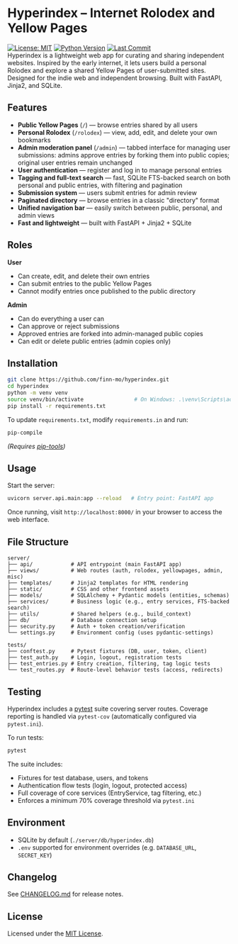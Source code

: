 # Hyperindex – Internet Rolodex and Yellow Pages
[![License: MIT](https://img.shields.io/badge/License-MIT-blue.svg)](LICENSE)
[![Python Version](https://img.shields.io/badge/python-3.12+-blue.svg)](https://www.python.org/)
[![Last Commit](https://img.shields.io/github/last-commit/finn-mo/hyperindex?cacheSeconds=3600)](https://github.com/finn-mo/hyperindex/commits/main)  
Hyperindex is a lightweight web app for curating and sharing independent websites. Inspired by the early internet, it lets users build a personal Rolodex and explore a shared Yellow Pages of user-submitted sites. Designed for the indie web and independent browsing. Built with FastAPI, Jinja2, and SQLite.

## Features
- **Public Yellow Pages** (`/`) — browse entries shared by all users
- **Personal Rolodex** (`/rolodex`) — view, add, edit, and delete your own bookmarks
- **Admin moderation panel** (`/admin`) — tabbed interface for managing user submissions: admins approve entries by forking them into public copies; original user entries remain unchanged
- **User authentication** — register and log in to manage personal entries
- **Tagging and full-text search** — fast, SQLite FTS-backed search on both personal and public entries, with filtering and pagination
- **Submission system** — users submit entries for admin review
- **Paginated directory** — browse entries in a classic "directory" format
- **Unified navigation bar** — easily switch between public, personal, and admin views
- **Fast and lightweight** — built with FastAPI + Jinja2 + SQLite

## Roles
**User**
- Can create, edit, and delete their own entries
- Can submit entries to the public Yellow Pages
- Cannot modify entries once published to the public directory

**Admin**
- Can do everything a user can
- Can approve or reject submissions
- Approved entries are forked into admin-managed public copies
- Can edit or delete public entries (admin copies only)


## Installation
```bash
git clone https://github.com/finn-mo/hyperindex.git
cd hyperindex
python -m venv venv
source venv/bin/activate                # On Windows: .\venv\Scripts\activate
pip install -r requirements.txt
```

To update `requirements.txt`, modify `requirements.in` and run:
```bash
pip-compile
```
*(Requires [pip-tools](https://github.com/jazzband/pip-tools))*

## Usage
Start the server:
```bash
uvicorn server.api.main:app --reload   # Entry point: FastAPI app
```
Once running, visit `http://localhost:8000/` in your browser to access the web interface.

## File Structure
```
server/
├── api/            # API entrypoint (main FastAPI app)
├── views/          # Web routes (auth, rolodex, yellowpages, admin, misc)
├── templates/      # Jinja2 templates for HTML rendering
├── static/         # CSS and other frontend assets
├── models/         # SQLAlchemy + Pydantic models (entities, schemas)
├── services/       # Business logic (e.g., entry services, FTS-backed search)
├── utils/          # Shared helpers (e.g., build_context)
├── db/             # Database connection setup
├── security.py     # Auth + token creation/verification
└── settings.py     # Environment config (uses pydantic-settings)

tests/
├── conftest.py     # Pytest fixtures (DB, user, token, client)
├── test_auth.py    # Login, logout, registration tests
├── test_entries.py # Entry creation, filtering, tag logic tests
└── test_routes.py  # Route-level behavior tests (access, redirects)
```

## Testing
Hyperindex includes a [pytest](https://docs.pytest.org/) suite covering server routes. Coverage reporting is handled via `pytest-cov` (automatically configured via `pytest.ini`).

To run tests:
```bash
pytest
```
The suite includes:
- Fixtures for test database, users, and tokens
- Authentication flow tests (login, logout, protected access)
- Full coverage of core services (EntryService, tag filtering, etc.)
- Enforces a minimum 70% coverage threshold via `pytest.ini`

## Environment
- SQLite by default (`./server/db/hyperindex.db`)
- `.env` supported for environment overrides (e.g. `DATABASE_URL`, `SECRET_KEY`)

## Changelog
See [CHANGELOG.md](CHANGELOG.md) for release notes.

## License
Licensed under the [MIT License](LICENSE).